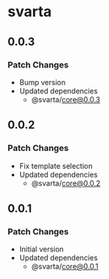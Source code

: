 # svarta

## 0.0.3

### Patch Changes

- Bump version
- Updated dependencies
  - @svarta/core@0.0.3

## 0.0.2

### Patch Changes

- Fix template selection
- Updated dependencies
  - @svarta/core@0.0.2

## 0.0.1

### Patch Changes

- Initial version
- Updated dependencies
  - @svarta/core@0.0.1
